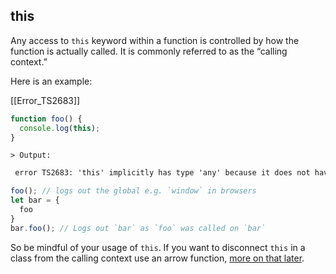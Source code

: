 ## this

Any access to `this` keyword within a function is controlled by how the function is actually called. It is commonly referred to as the “calling context.”

Here is an example:

[[Error_TS2683]]

```ts
function foo() {
  console.log(this);
}
```

`> Output:`

```md
 error TS2683: 'this' implicitly has type 'any' because it does not have a type annotation.
```

```ts
foo(); // logs out the global e.g. `window` in browsers
let bar = {
  foo
}
bar.foo(); // Logs out `bar` as `foo` was called on `bar`
```

So be mindful of your usage of `this`. If you want to disconnect `this` in a class from the calling context use an arrow function, [more on that later][arrow].

[arrow]:../arrow-functions.md
